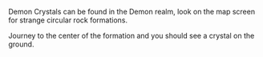 ---
---
Demon Crystals can be found in the Demon realm, look on the map screen for strange circular rock formations.

Journey to the center of the formation and you should see a crystal on the ground.